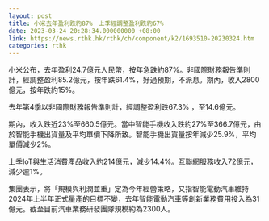 ```yaml
---
layout: post
title: 小米去年盈利跌約87%　上季經調整盈利跌約67%
date: 2023-03-24 20:28:34.000000000 +08:00
link: https://news.rthk.hk/rthk/ch/component/k2/1693510-20230324.htm
categories: rthk
---
```


小米公布，去年盈利24.7億元人民幣，按年急跌約87%。非國際財務報告準則計，經調整盈利85.2億元，按年跌61.4%，好過預期，不派息。期內，收入2800億元，按年跌約15%。

去年第4季以非國際財務報告準則計，經調整盈利跌67.3% ，至14.6億元。

期內，收入跌近23%至660.5億元。當中智能手機收入跌約27%至366.7億元，由於智能手機出貨量及平均單價下降所致。智能手機出貨量按年減少25.9%，平均單價減少2%。 

上季IoT與生活消費產品收入約214億元，減少14.4%。互聯網服務收入72億元，減少逾1%。

集團表示，將「規模與利潤並重」定為今年經營策略，又指智能電動汽車維持2024年上半年正式量產的目標不變，去年智能電動汽車等創新業務費用投入為31億元。截至目前汽車業務研發團隊規模約為2300人。
